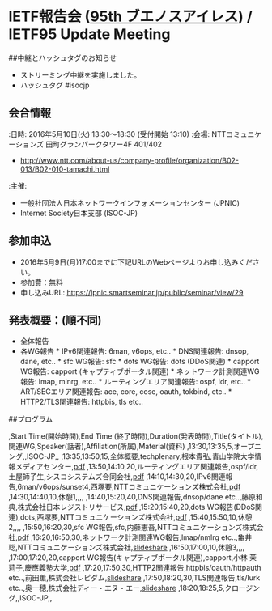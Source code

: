 # IETF報告会 ([95th ブエノスアイレス](http://www.ietf.org/meeting/95/)) / IETF95 Update Meeting

##中継とハッシュタグのお知らせ
*  ストリーミング中継を実施しました。
*  ハッシュタグ  #isocjp

## 会合情報
:日時: 2016年5月10日(火) 13:30〜18:30 (受付開始 13:10)
:会場: NTTコミュニケーションズ 田町グランパークタワー4F 401/402
*  http://www.ntt.com/about-us/company-profile/organization/B02-013/B02-010-tamachi.html

:主催:
*  一般社団法人日本ネットワークインフォメーションセンター (JPNIC)
*  Internet Society日本支部 (ISOC-JP)

## 参加申込
*  2016年5月9日(月)17:00までに下記URLのWebページよりお申し込みください。
*  参加費：無料
*  申し込みURL: https://jpnic.smartseminar.jp/public/seminar/view/29

## 発表概要：(順不同)
* 全体報告
* 各WG報告
       * IPv6関連報告: 6man, v6ops, etc..
       * DNS関連報告: dnsop, dane, etc..
       * sfc WG報告: sfc
       * dots WG報告: dots (DDoS関連)
       * capport WG報告: capport (キャプティブポータル関連)
       * ネットワーク計測関連WG報告: lmap, mlnrg, etc..
       * ルーティングエリア関連報告: ospf, idr, etc..
       * ART/SECエリア関連報告: ace, core, cose, oauth, tokbind, etc..
       * HTTP2/TLS関連報告: httpbis, tls etc..

##プログラム

,Start Time(開始時間),End Time (終了時間),Duration(発表時間),Title(タイトル),関連WG,Speaker(話者),Affiliation(所属),Material(資料)
,13:30,13:35,5,オープニング,,ISOC-JP,,
,13:35,13:50,15,全体概要,techplenary,根本貴弘,青山学院大学情報メディアセンター,[pdf](https://www.isoc.jp/wiki.cgi?page=IETF95Update&file=20160510%5FIETF95report%5F01%5Fgen%5Fnemoto%2Epdf&action=ATTACH)
,13:50,14:10,20,ルーティングエリア関連報告,ospf/idr,土屋師子生,シスコシステムズ合同会社,[pdf](https://www.isoc.jp/wiki.cgi?action=ATTACH&page=IETF95Update&file=20160510%5FIETF95report%5F02%5Frtg%5Fshtsuchi%2Epdf)
,14:10,14:30,20,IPv6関連報告,6man/v6ops/sunset4,西塚要,NTTコミュニケーションズ株式会社,[pdf](https://www.isoc.jp/wiki.cgi?file=20160510%5FIETF95report%5F03%5FIPv6%5Fnishizuka%2Epdf&action=ATTACH&page=IETF95Update)
,14:30,14:40,10,休憩1,,,,
,14:40,15:20,40,DNS関連報告,dnsop/dane etc..,藤原和典,株式会社日本レジストリサービス,[pdf](https://www.isoc.jp/wiki.cgi?page=IETF95Update&action=ATTACH&file=20160510%5FIETF95report%5F04%5Fdns%5Ffujiwara%2Epdf)
,15:20,15:40,20,dots WG報告(DDoS関連),dots,西塚要,NTTコミュニケーションズ株式会社,[pdf](https://www.isoc.jp/wiki.cgi?page=IETF95Update&action=ATTACH&file=20160510%5FIETF95report%5F05%5Fdots%5Fnishizuka%2Epdf)
,15:40,15:50,10,休憩2,,,,
,15:50,16:20,30,sfc WG報告,sfc,内藤憲吾,NTTコミュニケーションズ株式会社,[pdf](https://www.isoc.jp/wiki.cgi?action=ATTACH&page=IETF95Update&file=20160510%5FIETF95report%5F06%5Fsfc%5Fnaito%2Epdf)
,16:20,16:50,30,ネットワーク計測関連WG報告,lmap/nmlrg etc..,亀井聡,NTTコミュニケーションズ株式会社,[slideshare](http://www.slideshare.net/kameisatoshi/isocjpjpnic-ietf95-wg)
,16:50,17:00,10,休憩3,,,,
,17:00,17:20,20,capport WG報告(キャプティブポータル関連),capport,小林 茉莉子,慶應義塾大学,[pdf](https://www.isoc.jp/wiki.cgi?file=20160510%5FIETF95report%5F08%5Fcapport%5Fao%2Epdf&page=IETF95Update&action=ATTACH)
,17:20,17:50,30,HTTP2関連報告,httpbis/oauth/httpauth etc..,前田薫,株式会社レピダム,[slideshare](http://www.slideshare.net/KaoruMaeda/ietf95-http2)
,17:50,18:20,30,TLS関連報告,tls/lurk etc..,奥一穂,株式会社ディー・エヌ・エー,[slideshare](http://www.slideshare.net/kazuho/tls-lurk-ietf-95)
,18:20,18:25,5,クロージング,,ISOC-JP,,

